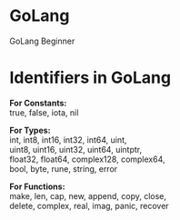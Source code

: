 # GoLang
GoLang Beginner

# Identifiers in GoLang
<b>For Constants:</b> </br>
true, false, iota, nil

<b>For Types:</b> </br>
int, int8, int16, int32, int64, uint, </br>
uint8, uint16, uint32, uint64, uintptr, </br>
float32, float64, complex128, complex64, </br>
bool, byte, rune, string, error

<b>For Functions:</b> </br>
make, len, cap, new, append, copy, close, </br> 
delete, complex, real, imag, panic, recover
